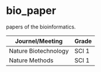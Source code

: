 # bio_paper
papers of the bioinformatics.

| Journel/Meeting | Grade |
| ---- | ---- |
| Nature Biotechnology | SCI 1 |
| Nature Methods | SCI 1 |
